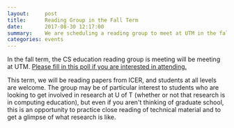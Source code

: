 ```yaml
---
layout:     post
title:      Reading Group in the Fall Term
date:       2017-08-30 12:17:00
summary:    We are scheduling a reading group to meet at UTM in the fall. Please fill in the poll if you are interested.
categories: events
---
```


In the fall term, the CS education reading group is meeting will be meeting at UTM. <a href="https://doodle.com/poll/w4enbzwxh5znx8rc">Please fill in this poll if you are interested in attending.</a>

This term, we will be reading papers from ICER, and students at all levels are welcome. The group may be of particular interest to students who are looking to get involved in research at U of T (whether or not that research is in computing education), but even if you aren't thinking of graduate school, this is an opportunity to practice close reading of technical material and to get a glimpse of what research is like.
